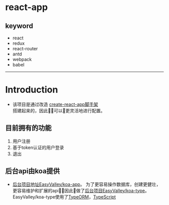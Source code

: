 # react-app
## keyword
* react 
* redux
* react-router
* antd
* webpack
* babel
***
# Introduction
  * 该项目是通过改造
  [create-react-app脚手架](facebook/create-react-app)  
  搭建起来的，因此可以更灵活地进行配置。



## 目前拥有的功能
1. 用户注册
2. 基于token认证的用户登录
3. 退出

## 后台api由koa提供
* [后台项目地址EasyValley/koa-app](https://github.com/EasyValley/koa-app)。
为了更容易操作数据库，创建更健壮，更容易维护和扩展的api，因此做了[后台项目EasyValley/koa-type](https://github.com/EasyValley/koa-type)。EasyValley/koa-type使用了[TypeORM](http://typeorm.io/#/)，[TypeScript](http://www.typescriptlang.org/)

